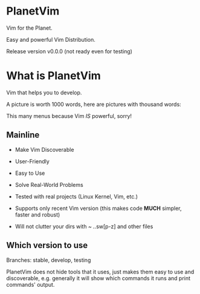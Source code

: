 # PlanetVim

Vim for the Planet.

Easy and powerful Vim Distribution.

Release version v0.0.0 (not ready even for testing)

# What is PlanetVim

Vim that helps you to develop.

A picture is worth 1000 words, here are pictures with thousand words:



This many menus because Vim _IS_ powerful, sorry!

## Mainline

* Make Vim Discoverable
* User-Friendly
* Easy to Use
* Solve Real-World Problems
* Tested with real projects (Linux Kernel, Vim, etc.)

* Supports only recent Vim version (this makes code **MUCH** simpler, faster and
robust)
* Will not clutter your dirs with *~ .*.sw[p-z] and other files

## Which version to use

Branches: stable, develop, testing

PlanetVim does not hide tools that it uses, just makes them easy to use and
discoverable, e.g. generally it will show which commands it runs and print
commands' output.
